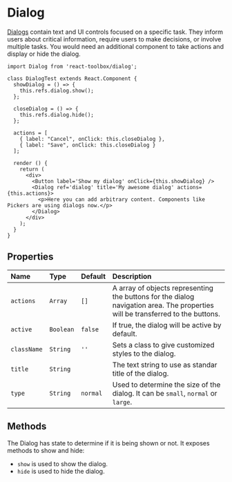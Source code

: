 # Dialog

[Dialogs](https://www.google.com/design/spec/components/dialogs.html) contain text and UI controls focused on a specific task. They inform users about critical information, require users to make decisions, or involve multiple tasks. You would need an additional component to take actions and display or hide the dialog.

<!-- example -->
```
import Dialog from 'react-toolbox/dialog';

class DialogTest extends React.Component {
  showDialog = () => {
    this.refs.dialog.show();
  };

  closeDialog = () => {
    this.refs.dialog.hide();
  };

  actions = [
    { label: "Cancel", onClick: this.closeDialog },
    { label: "Save", onClick: this.closeDialog }
  ];

  render () {
    return (
      <div>
        <Button label='Show my dialog' onClick={this.showDialog} />
        <Dialog ref='dialog' title='My awesome dialog' actions={this.actions}>
          <p>Here you can add arbitrary content. Components like Pickers are using dialogs now.</p>
        </Dialog>
      </div>
    );
  }
}
```

## Properties

| Name              | Type          | Default         | Description|
|:-----|:-----|:-----|:-----|
| `actions`       | `Array`         |    `[]`         | A array of objects representing the buttons for the dialog navigation area. The properties will be transferred to the buttons.|
| `active`        | `Boolean`       |  `false`        | If true, the dialog will be active by default.|
| `className`     | `String`        |     `''`        | Sets a class to give customized styles to the dialog.|
| `title`         | `String`        |                 | The text string to use as standar title of the dialog.|
| `type`          | `String`        |  `normal`       | Used to determine the size of the dialog. It can be `small`, `normal` or `large`. |

## Methods

The Dialog has state to determine if it is being shown or not. It exposes methods to show and hide:

- `show` is used to show the dialog.
- `hide` is used to hide the dialog.

